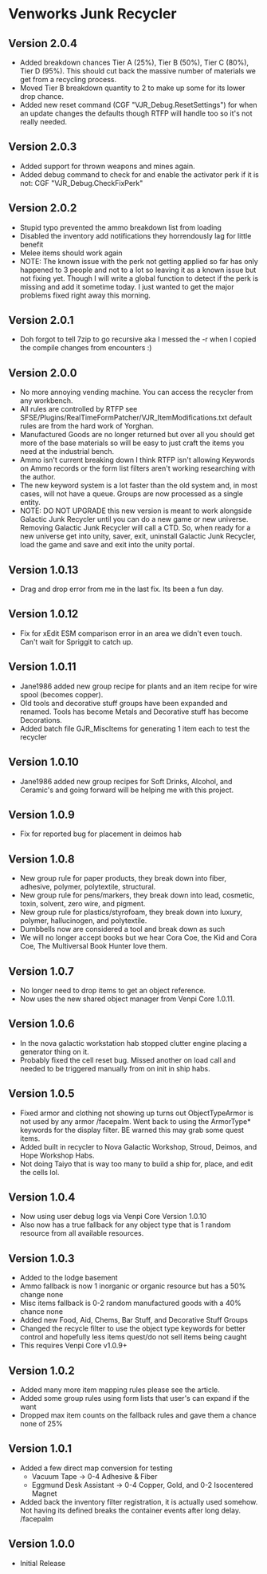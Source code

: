 # Venworks Junk Recycler

## Version 2.0.4
* Added breakdown chances Tier A (25%), Tier B (50%), Tier C (80%), Tier D (95%). This should cut back the massive number of materials we get from a recycling process.
* Moved Tier B breakdown quantity to 2 to make up some for its lower drop chance. 
* Added new reset command (CGF "VJR_Debug.ResetSettings") for when an update changes the defaults though RTFP will handle too so it's not really needed. 

## Version 2.0.3
* Added support for thrown weapons and mines again.
* Added debug command to check for and enable the activator perk if it is not: CGF "VJR_Debug.CheckFixPerk"

## Version 2.0.2
* Stupid typo prevented the ammo breakdown list from loading
* Disabled the inventory add notifications they horrendously lag for little benefit
* Melee items should work again
* NOTE: The known issue with the perk not getting applied so far has only happened to 3 people and not to a lot so leaving it as a known issue but not fixing yet. Though I will write a global function to detect if the perk is missing and add it sometime today. I just wanted to get the major problems fixed right away this morning. 

## Version 2.0.1
* Doh forgot to tell 7zip to go recursive aka I messed the -r when I copied the compile changes from encounters :) 

## Version 2.0.0
* No more annoying vending machine. You can access the recycler from any workbench. 
* All rules are controlled by RTFP see SFSE/Plugins/RealTimeFormPatcher/VJR_ItemModifications.txt default rules are from the hard work of Yorghan. 
* Manufactured Goods are no longer returned but over all you should get more of the base materials so will be easy to just craft the items you need at the industrial bench.  
* Ammo isn't current breaking down I think RTFP isn't allowing Keywords on Ammo records or the form list filters aren't working researching with the author. 
* The new keyword system is a lot faster than the old system and, in most cases, will not have a queue. Groups are now processed as a single entity.  
* NOTE: DO NOT UPGRADE this new version is meant to work alongside Galactic Junk Recycler until you can do a new game or new universe. Removing Galactic Junk Recycler will call a CTD. So, when ready for a new universe get into unity, saver, exit, uninstall Galactic Junk Recycler, load the game and save and exit into the unity portal. 

## Version 1.0.13
* Drag and drop error from me in the last fix. Its been a fun day. 

## Version 1.0.12
* Fix for xEdit ESM comparison error in an area we didn't even touch. Can't wait for Spriggit to catch up. 

## Version 1.0.11
* Jane1986 added new group recipe for plants and an item recipe for wire spool (becomes copper).
* Old tools and decorative stuff groups have been expanded and renamed. Tools has become Metals and Decorative stuff has become Decorations. 
* Added batch file GJR_MiscItems for generating 1 item each to test the recycler

## Version 1.0.10
* Jane1986 added new group recipes for Soft Drinks, Alcohol, and Ceramic's and going forward will be helping me with this project. 

## Version 1.0.9
* Fix for reported bug for placement in deimos hab

## Version 1.0.8
* New group rule for paper products, they break down into fiber, adhesive, polymer, polytextile, structural.
* New group rule for pens/markers, they break down into lead, cosmetic, toxin, solvent, zero wire, and pigment.
* New group rule for plastics/styrofoam, they break down into luxury, polymer, hallucinogen, and polytextile.
* Dumbbells now are considered a tool and break down as such
* We will no longer accept books but we hear Cora Coe, the Kid and Cora Coe, The Multiversal Book Hunter love them.

## Version 1.0.7
* No longer need to drop items to get an object reference.
* Now uses the new shared object manager from Venpi Core 1.0.11.

## Version 1.0.6
* In the nova galactic workstation hab stopped clutter engine placing a generator thing on it. 
* Probably fixed the cell reset bug. Missed another on load call and needed to be triggered manually from on init in ship habs.

## Version 1.0.5
* Fixed armor and clothing not showing up turns out ObjectTypeArmor is not used by any armor /facepalm. Went back to using the ArmorType* keywords for the display filter. BE warned this may grab some quest items.
* Added built in recycler to Nova Galactic Workshop, Stroud, Deimos, and Hope Workshop Habs.
* Not doing Taiyo that is way too many to build a ship for, place, and edit the cells lol. 

## Version 1.0.4
* Now using user debug logs via Venpi Core Version 1.0.10
* Also now has a true fallback for any object type that is 1 random resource from all available resources.

## Version 1.0.3
* Added to the lodge basement
* Ammo fallback is now 1 inorganic or organic resource but has a 50% change none
* Misc items fallback is 0-2 random manufactured goods with a 40% chance none
* Added new Food, Aid, Chems, Bar Stuff, and Decorative Stuff Groups
* Changed the recycle filter to use the object type keywords for better control and hopefully less items quest/do not sell items being caught
* This requires Venpi Core v1.0.9+

## Version 1.0.2
* Added many more item mapping rules please see the article.
* Added some group rules using form lists that user's can expand if the want
* Dropped max item counts on the fallback rules and gave them a chance none of 25%

## Version 1.0.1
* Added a few direct map conversion for testing
  * Vacuum Tape -> 0-4 Adhesive & Fiber
  * Eggmund Desk Assistant -> 0-4 Copper, Gold, and 0-2 Isocentered Magnet
* Added back the inventory filter registration, it is actually used somehow. Not having its defined breaks the container events after long delay. /facepalm

## Version 1.0.0
* Initial Release